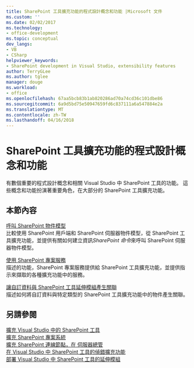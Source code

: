 ```yaml
---
title: SharePoint 工具擴充功能的程式設計概念和功能 |Microsoft 文件
ms.custom: ''
ms.date: 02/02/2017
ms.technology:
- office-development
ms.topic: conceptual
dev_langs:
- VB
- CSharp
helpviewer_keywords:
- SharePoint development in Visual Studio, extensibility features
author: TerryGLee
ms.author: tglee
manager: douge
ms.workload:
- office
ms.openlocfilehash: 67aa5bcb83b1ab820286ad70a74cd36c101dbe86
ms.sourcegitcommit: 6a9d5bd75e50947659fd6c837111a6a547884e2a
ms.translationtype: MT
ms.contentlocale: zh-TW
ms.lasthandoff: 04/16/2018
---
```

# <a name="programming-concepts-and-features-for-sharepoint-tools-extensions"></a>SharePoint 工具擴充功能的程式設計概念和功能
  有數個重要的程式設計概念和相關 Visual Studio 中 SharePoint 工具的功能。 這些概念和功能扮演著重要角色，在大部分的 SharePoint 工具擴充功能。  
  
## <a name="in-this-section"></a>本節內容  
 [呼叫 SharePoint 物件模型](../sharepoint/calling-into-the-sharepoint-object-models.md)  
 比較使用 SharePoint 用戶端和 SharePoint 伺服器物件模型，從 SharePoint 工具擴充功能，並提供有關如何建立資訊*SharePoint 命令*來呼叫 SharePoint 伺服器物件模型。  
  
 [使用 SharePoint 專案服務](../sharepoint/using-the-sharepoint-project-service.md)  
 描述的功能，SharePoint 專案服務提供給 SharePoint 工具擴充功能，並提供指示來擷取的各種擴充功能中的服務。  
  
 [讓自訂資料與 SharePoint 工具延伸模組產生關聯](../sharepoint/associating-custom-data-with-sharepoint-tools-extensions.md)  
 描述如何將自訂資料與特定類型的 SharePoint 工具擴充功能中的物件產生關聯。  
  
## <a name="see-also"></a>另請參閱  
 [擴充 Visual Studio 中的 SharePoint 工具](../sharepoint/extending-the-sharepoint-tools-in-visual-studio.md)   
 [擴充 SharePoint 專案系統](../sharepoint/extending-the-sharepoint-project-system.md)   
 [擴充 SharePoint 連線節點，在 伺服器總管](../sharepoint/extending-the-sharepoint-connections-node-in-server-explorer.md)   
 [在 Visual Studio 中 SharePoint 工具的偵錯擴充功能](../sharepoint/debugging-extensions-for-the-sharepoint-tools-in-visual-studio.md)   
 [部署 Visual Studio 中 SharePoint 工具的延伸模組](../sharepoint/deploying-extensions-for-the-sharepoint-tools-in-visual-studio.md)  
  
  